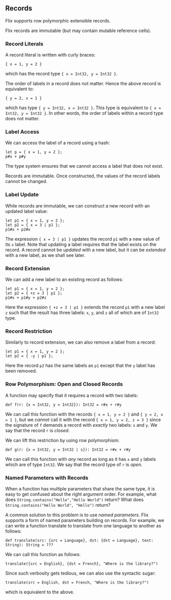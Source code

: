 ## Records

Flix supports row polymorphic extensible records.

Flix records are immutable (but may contain mutable reference cells).

### Record Literals

A record literal is written with curly braces:

```flix
{ x = 1, y = 2 }
```

which has the record type
`{ x = Int32, y = Int32 }`.

The order of labels in a record does not matter. Hence the above record is
equivalent to:

```flix
{ y = 2, x = 1 }
```

which has type `{ y = Int32, x = Int32 }`. This type is equivalent to `{ x =
Int32, y = Int32 }`. In other words, the order of labels within a record type
does not matter.

### Label Access

We can access the label of a record using a hash:

```flix
let p = { x = 1, y = 2 };
p#x + p#y
```

The type system ensures that we cannot access a label that does not exist.

Records are immutable. Once constructed, the values of the record labels cannot
be changed.

### Label Update

While records are immutable, we can construct a new
record with an updated label value:

```flix
let p1 = { x = 1, y = 2 };
let p2 = { x = 3 | p1 };
p1#x + p2#x
```

The expression `{ x = 3 | p1 }` updates the record `p1` with a new value of its
`x` label. Note that updating a label requires that the label exists on the
record. A record cannot be *updated* with a new label, but it can be *extended*
with a new label, as we shall see later.

### Record Extension

We can add a new label to an existing record as follows:

```flix
let p1 = { x = 1, y = 2 };
let p2 = { +z = 3 | p1 };
p1#x + p1#y + p2#z
```

Here the expression `{ +z = 3 | p1 }` extends the record `p1` with a new label
`z` such that the result has three labels: `x`, `y`, and `z` all of which are of
`Int32` type.

### Record Restriction

Similarly to record extension, we can also remove a label from a record:

```flix
let p1 = { x = 1, y = 2 };
let p2 = { -y | p1 };
```

Here the record `p2` has the same labels as `p1` except that the `y` label has
been removed.

### Row Polymorphism: Open and Closed Records

A function may specify that it requires a record with two labels:

```flix
def f(r: {x = Int32, y = Int32}): Int32 = r#x + r#y
```

We can call this function with the records `{ x = 1, y = 2 }` and `{ y = 2, x =
1 }`, but we *cannot* call it with the record `{ x = 1, y = 2, z = 3 }` since
the signature of `f` demands a record with *exactly* two labels: `x` and `y`. We
say that the record `r` is *closed*.

We can lift this restriction by using row polymorphism:

```flix
def g(r: {x = Int32, y = Int32 | s}): Int32 = r#x + r#y
```

We can call this function with *any* record as long as it has `x` and `y` labels
which are of type `Int32`. We say that the record type of `r` is *open*.

### Named Parameters with Records

When a function has multiple parameters that share the same type, it is easy to
get confused about the right argument order. For example, what does
`String.contains("Hello","Hello World")` return? What does
`String.contains("Hello World", "Hello")` return?

A common solution to this problem is to use *named parameters*. Flix supports a
form of named parameters building on records. For example, we can write a
function translate to translate from one language to another as follows:

```flix
def translate(src: {src = Language}, dst: {dst = Language}, text: String): String = ???
```

We can call this function as follows:

```flix
translate({src = English}, {dst = French}, "Where is the library?")
```

Since such verbosity gets tedious, we can also use the syntactic sugar:

```flix
translate(src = English, dst = French, "Where is the library?")
```

which is equivalent to the above.

